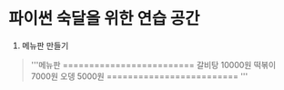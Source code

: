 파이썬 숙달을 위한 연습 공간
============
1. 메뉴판 만들기
> '''메뉴판
=========================
갈비탕            10000원
떡볶이             7000원
오뎅              5000원
=========================
'''
